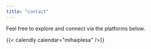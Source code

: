 ```yaml
---
title: "contact"
---
```


Feel free to explore and connect via the platforms below.

{{< calendly calendar="mihaiplesa" />}}

